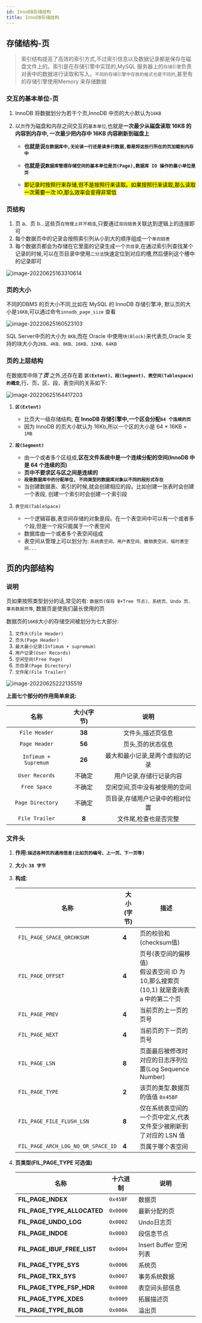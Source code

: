 ```yaml
---
id: InnoDB存储结构
title: InnoDB存储结构
---
```


## 存储结构-页

> 索引结构提高了高效的索引方式,不过索引信息以及数据记录都是保存在磁盘文件上的。索引是在存储引擎中实现的,MySQL 服务器上的`存储引擎`负责对表中的数据进行读取和写入。`不同的存储引擎中存放的格式也是不同的`,甚至有的存储引擎使用Memory 来存储数据

### 交互的基本单位-页

1. InnoDB 将数据划分为若干个页,InnoDB 中页的大小默认为`16KB`

2. 以`页`作为磁盘和内存之间交互的`基本单位`,也就是**一次最少从磁盘读取 16KB 的内容到内存中, 一次最少把内存中 16KB 内容刷新到磁盘上**

   - **也就是说`在数据库中,无论读一行还是读多行数据,都是将这些行所在的页加载到内存中`**
   - **也就是说`数据库管理存储空间的基本单位是页(Page),数据库 IO 操作的最小单位是页`**

   - <mark>即记录时按照行来存储,但不是按照行来读取。如果按照行来读取,那么读取一次需要一次 IO,那么效率会变得非常低</mark>

### 页结构

1. 页 a、页 b…这些页`在物理上并不相连`,只要通过`双向链表`关联达到逻辑上的连接即可
2. 每个数据页中的记录会按照索引列从小到大的顺序组成一个`单向链表`
3. 每个数据页都会为存储在它里面的记录生成一个`页目录`,在通过索引列查找某个记录的时候,可以在页目录中使用`二分法`快速定位到对应的槽,然后便利这个槽中的记录即可

![image-20220625163310614](./image/InnoDB存储结构/image-20220625163310614.png)

### 页的大小

不同的DBMS 的页大小不同,比如在 MySQL 的 InnoDB 存储引擎冲, 默认页的大小是`16KB`,可以通过命令`innodb_page_size` 查看

![image-20220625160523103](./image/InnoDB存储结构/image-20220625160523103.png)

SQL Server中页的大小为 `8KB`,而在 Oracle 中使用`块(Block)`来代表页,Oracle 支持的块大小为`2KB、4KB、8KB、16KB、32KB、64KB`

###  页的上层结构

在数据库中除了***页*** 之外,还存在着 **`区(Extent)、段(Segment)、表空间(Tablespace)的概念`**,行、页、区、段、表空间的关系如下:

![image-20220625164417203](./image/InnoDB存储结构/image-20220625164417203.png)

1. **`区(Extent)`** 

   - 比页大一级存储结构, **在 InnoDB 存储引擎中,一个区会分配`64 个连续的页`**
   - 因为 InnoDB 的页大小默认为 16Kb,所以一个区的大小是 64 * 16KB = `1MB`
2. **`段(Segment)`**
    - 由一个或者多个区组成,**区在文件系统中是一个连续分配的空间(InnoDB 中是 64 个连续的页)**
    - **页中不要求区与区之间是连续的**
    - **`段是数据库中的分配单位, 不同类型的数据库对象以不同的段形式存在`**
    - 当创建数据表、索引的时候,就会创建相应的段。比如创建一张表时会创建一个表段, 创建一个索引时会创建一个索引段
3. `表空间(TableSpace)`
    - 一个逻辑容器,表空间存储的对象是段。在一个表空间中可以有一个或者多个段,但是一个段只能属于一个表空间
    - 数据库由一个或者多个表空间组成
    - 表空间从管理上可以划分为: `系统表空间、用户表空间、撤销表空间、临时表空间...`

## 页的内部结构

### 说明

页如果按照类型划分的话,常见的有: `数据页(保存 B+Tree 节点)、系统页、Undo 页、事务数据页等`,  数据页是使我们最长使用的页

数据页的`16KB`大小的存储空间被划分为七大部分:

1. `文件头(File Header)`
2. `页头(Page Header)`
3. `最大最小记录(Infimum + supremum)`
4. `用户记录(User Records)`
5. `空闲空间(Free Page)`
6. `页目录(Page Directory)`
7. `文件尾(File Trailer)`

 ![image-20220625222135519](./image/InnoDB存储结构/image-20220625222135519.png)

**上面七个部分的作用简单来说:**

|         名称         | 大小(字节) |              说明               |
| :------------------: | :--------: | :-----------------------------: |
|    `File Header`     |   **38**   |        文件头,描述页信息        |
|    `Page Header`     |   **56**   |        页头,页的状态信息        |
| `Infimum + Supremum` |   **26**   | 最大和最小记录,是两个虚拟的记录 |
|    `User Records`    |   不确定   |     用户记录,存储行记录内容     |
|     `Free Space`     |   不确定   |  空闲空间,页中没有被使用的空间  |
|   `Page Directory`   |   不确定   | 页目录,存储用户记录中的相对位置 |
|    `File Trailer`    |   **8**    |      文件尾,检查也是否完整      |



### 文件头

1. **作用:`描述各种页的通用信息(比如页的编号、上一页、下一页等)`**

2. **大小: `38 字节`**

3. **构成**:

   | 名称                               | 大小(字节) | 描述                                                         |
   | ---------------------------------- | ---------- | ------------------------------------------------------------ |
   | `FIL_PAGE_SPACE_ORCHKSUM`          | **4**      | 页的校验和 (checksum值)                                      |
   | `FIL_PAGE_OFFSET`                  | **4**      | 页号(表空间的偏移值)<br />假设表空间 ID 为 10,那么搜索页(10,1) 就是查询表 a 中的第二个页 |
   | `FIL_PAGE_PREV`                    | **4**      | 当前页的上一页的页号                                         |
   | `FIL_PAGE_NEXT`                    | **4**      | 当前页的下一页的页号                                         |
   | `FIL_PAGE_LSN`                     | **8**      | 页面最后被修改时对应的日志序列位置(Log Sequence Number)      |
   | `FIL_PAGE_TYPE`                    | **2**      | 该页的类型.数据页的值值 `0x45BF`                             |
   | `FIL_PAGE_FILE_FLUSH_LSN`          | **8**      | 仅在系统表空间的一个页中定义,代表文件至少被刷新到了对应的 LSN 值 |
   | `FIL_PAGE_ARCH_LOG_NO_OR_SPACE_ID` | **4**      | 页属于哪个表空间                                             |

4. **页类型(FIL_PAGE_TYPE 可选值)**

   | 名称                        | 十六进制 | 说明                   |
   | --------------------------- | -------- | ---------------------- |
   | **FIL_PAGE_INDEX**          | `0x45BF` | 数据页                 |
   | **FIL_PAGE_TYPE_ALLOCATED** | `0x0000` | 最新分配的页           |
   | **FIL_PAGE_UNDO_LOG**       | `0x0002` | Undo日志页             |
   | **FIL_PAGE_INDOE**          | `0x0003` | 段信息节点             |
   | **FIL_PAGE_IBUF_FREE_LIST** | `0x0004` | Insert Buffer 空闲列表 |
   | **FIL_PAGE_TYPE_SYS**       | `0x0006` | 系统页                 |
   | **FIL_PAGE_TRX_SYS**        | `0x0007` | 事务系统数据           |
   | **FIL_PAGE_TYPE_FSP_HDR**   | `0x0008` | 表空间头部信息         |
   | **FIL_PAGE_TYPE_XDES**      | `0x0009` | 拓展描述页             |
   | **FIL_PAGE_TYPE_BLOB**      | `0x000A` | 溢出页                 |

   
